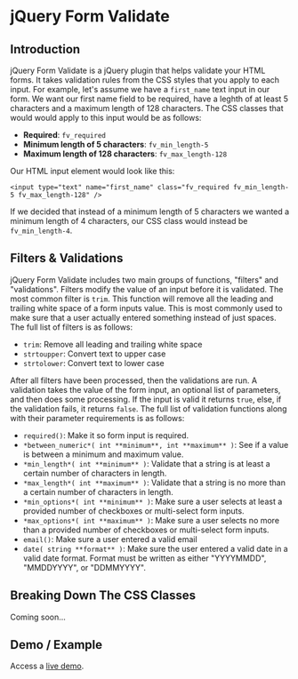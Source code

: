 # jQuery Form Validate

## Introduction

jQuery Form Validate is a jQuery plugin that helps validate your HTML forms. It takes validation rules from the CSS styles that you apply to each input. For example, let's assume we have a `first_name` text input in our form. We want our first name field to be required, have a leghth of at least 5 characters and a maximum length of 128 characters. The CSS classes that would would apply to this input would be as follows:

* **Required**: `fv_required`
* **Minimum length of 5 characters**: `fv_min_length-5`
* **Maximum length of 128 characters**: `fv_max_length-128`

Our HTML input element would look like this:

````
<input type="text" name="first_name" class="fv_required fv_min_length-5 fv_max_length-128" />
````

If we decided that instead of a minimum length of 5 characters we wanted a minimum length of 4 characters, our CSS class would instead be `fv_min_length-4`.

## Filters & Validations

jQuery Form Validate includes two main groups of functions, "filters" and "validations". Filters modify the value of an input before it is validated. The most common filter is `trim`. This function will remove all the leading and trailing white space of a form inputs value. This is most commonly used to make sure that a user actually entered something instead of just spaces. The full list of filters is as follows:

* `trim`: Remove all leading and trailing white space
* `strtoupper`: Convert text to upper case
* `strtolower`: Convert text to lower case

After all filters have been processed, then the validations are run. A validation takes the value of the form input, an optional list of parameters, and then does some processing. If the input is valid it returns `true`, else, if the validation fails, it returns `false`. The full list of validation functions along with their parameter requirements is as follows:

* `required()`: Make it so form input is required.
* `*between_numeric*( int **minimum**, int **maximum** )`: See if a value is between a minimum and maximum value.
* `*min_length*( int **minimum** )`: Validate that a string is at least a certain number of characters in length.
* `*max_length*( int **maximum** )`: Validate that a string is no more than a certain number of characters in length.
* `*min_options*( int **minimum** )`: Make sure a user selects at least a provided number of checkboxes or multi-select form inputs.
* `*max_options*( int **maximum** )`: Make sure a user selects no more than a provided number of checkboxes or multi-select form inputs.
* `email()`: Make sure a user entered a valid email
* `date( string **format** )`: Make sure the user entered a valid date in a valid date format. Format must be written as either "YYYYMMDD", "MMDDYYYY", or "DDMMYYYY".

## Breaking Down The CSS Classes

Coming soon...

## Demo / Example

Access a [live demo](http://www.vmichnowicz.com/examples/formvalidate/index.html).